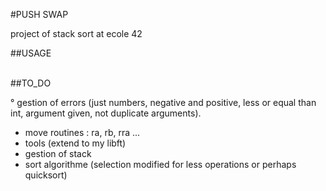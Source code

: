 #PUSH SWAP

project of stack sort at ecole 42

##USAGE
<br><br>

##TO_DO

° gestion of errors (just numbers, negative and positive, less or equal than int, argument given, not duplicate arguments).
* move routines : ra, rb, rra ...
* tools (extend to my libft)
* gestion of stack 
* sort algorithme (selection modified for less operations or perhaps quicksort)
